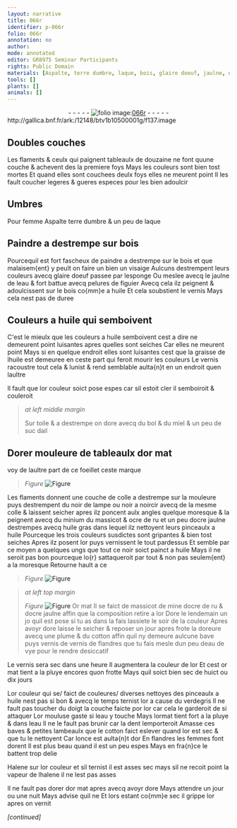 ```yaml
---
layout: narrative
title: 066r
identifier: p-066r
folio: 066r
annotation: no
author:
mode: annotated
editor: GR8975 Seminar Participants
rights: Public Domain
materials: [Aspalte, terre dumbre, laque, bois, glaire doeuf, jaulne, eau, pelures de figuier, huile, or, toile, bol, miel, suc dail, colle a destrempe, noir de lampe, noir a noircir, colle, minium, massicot, ocre de ru, ocre jaulne, huile gras, o{r}, Or, mine, eau de vye, verdegris, or moulu, or mat]
tools: []
plants: []
animals: []
---
```


<div class="folio" align="center">- - - - - <a href="http://gallica.bnf.fr/ark:/12148/btv1b10500001g/f137.image" target="_blank"><img src="https://cu-mkp.github.io/2017-workshop-edition/assets/photo-icon.png" alt="folio image: " style="display:inline-block; margin-bottom:-3px;"/>066r</a> - - - - - </div> http://gallica.bnf.fr/ark:/12148/btv1b10500001g/f137.image   

## Doubles couches

 
Les <span class="pl">flaments</span> & ceulx qui paignent tableaulx de douzaine ne font quune couche & achevent des la premiere foys Mays les couleurs sont bien tost mortes Et quand elles sont couchees deulx foys elles ne meurent point Il les fault coucher legeres & gueres especes pour les bien adoulcir
    

## Umbres

 
Pour femme <span class="m">Aspalte</span> <span class="m">terre dumbre</span> & un peu de <span class="m">laque</span>
    

## Paindre a destrempe sur <span class="m">bois</span>

 
Pourcequil est fort fascheux de paindre a destrempe sur le <span class="m">bois</span> et que malaisem{ent} y peult on faire un bien un visaige Aulcuns destrempent leurs couleurs avecq <span class="m">glaire doeuf</span> passee par lesponge Ou meslee avecq le <span class="m">jaulne</span> de l<span class="m">eau</span> & fort battue avecq <span class="m">pelures de figuier</span> Avecq cela ilz peignent & adoulcissent sur le <span class="m">bois</span> co{mm}e a <span class="m">huile</span> Et cela soubstient le vernis Mays cela nest pas de duree
    

## Couleurs a <span class="m">huile</span> qui semboivent

 
C'est le mieulx que les couleurs a <span class="m">huile</span> semboivent cest a dire ne demeurent point luisantes apres quelles sont seiches Car elles ne meurent point Mays si en quelque endroit elles sont luisantes cest que la graisse de l<span class="m">huile</span> est demeuree en ceste part qui feroit mourir les couleurs Le vernis racoustre tout cela & lunist & rend semblable aulta{n}t en un endroit quen laultre
 
Il fault que l<span class="m">or</span> couleur soict pose espes car sil estoit cler il semboiroit & couleroit
 
> *at left middle margin*
> 
>   Sur <span class="m">toile</span> & a destrempe on dore avecq du <span class="m">bol</span> & du <span class="m">miel</span> & un peu de <span class="m">suc dail</span>
    

## Dorer mouleure de tableaulx d<span class="m">or</span> mat

 
voy de laultre part de ce foeillet ceste marque 
> *Figure*
> <a href="*" target="_blank"><img src="https://cu-mkp.github.io/GR8975-edition/assets/photo-icon.png" alt="Figure" style="display:inline-block; margin-bottom:-3px;"/></a>

 
Les <span class="pl">flaments</span> donnent une couche de <span class="m">colle a destrempe</span> sur la mouleure puys destrempent du <span class="m">noir de lampe</span> ou <span class="m">noir a noircir</span> avecq de la mesme <span class="m">colle</span> & laissent seicher apres ilz poncent aulx angles quelque moresque & la peignent avecq du <span class="m">minium</span> du <span class="m">massicot</span> & <span class="m">ocre de ru</span> et un peu d<span class="m">ocre jaulne</span> destrempes avecq <span class="m">huile gras</span> dans lequel ilz nettoyent leurs pinceaulx a <span class="m">huile</span> Pourceque les trois couleurs susdictes sont gripantes & bien tost seiches Apres ilz posent l<span class="m">or</span> puys vernissent le tout pardessus Et semble par ce moyen a quelques ungs que tout ce noir soict painct a <span class="m">huile</span> Mays il ne seroit pas bon pourceque l<span class="m">o{r}</span> sattaqueroit par tout & non pas seulem{ent} a la moresque Retourne hault a ce 
> *Figure*
> <a href="*" target="_blank"><img src="https://cu-mkp.github.io/GR8975-edition/assets/photo-icon.png" alt="Figure" style="display:inline-block; margin-bottom:-3px;"/></a>

 
> *at left top margin*
> 
>   
> *Figure*
> <a href="*" target="_blank"><img src="https://cu-mkp.github.io/GR8975-edition/assets/photo-icon.png" alt="Figure" style="display:inline-block; margin-bottom:-3px;"/></a>
 <span class="m">Or</span> mat 
Il se faict de <span class="m">massicot</span> de <span class="m">mine</span> d<span class="m">ocre de ru</span> & d<span class="m">ocre jaulne</span> affin que la composition retire a l<span class="m">or</span> Dore le lendemain un jo quil est pose si tu as dans la fais lassiete le soir de la couleur Apres avoyr dore laisse le seicher & reposer un jour apres frote la doreure avecq une plume & du cotton affin quil ny demeure aulcune bave puys vernis de vernis de <span class="pl">flandres</span> que tu fais mesle dun peu d<span class="m">eau de vye</span> pour le rendre desiccatif
 
Le vernis sera sec dans une heure Il augmentera la couleur de l<span class="m">or</span> Et cest <span class="m">or</span> mat tient a la <span class="env">pluye</span> encores quon frotte Mays quil soict bien sec de huict ou dix jours
 
L<span class="m">or</span> couleur qui se/ faict de couleures/ diverses nettoyes des pinceaulx a <span class="m">huile</span> nest pas si bon & avecq le temps ternist l<span class="m">or</span> a cause du <span class="m">verdegris</span> Il ne fault pas toucher du doigt la couche faicte por l<span class="m">or</span> car cela le garderoit de si attaquer L<span class="m">or moulu</span>se gaste si l<span class="m">eau</span> y touche Mays l<span class="m">or</span>mat tient fort a la <span class="env">pluye</span> & dans l<span class="m">eau</span> Il ne le fault pas brunir car la dent lemporteroit Amasse ces baves & petites lambeaulx que le cotton faict eslever quand l<span class="m">or</span> est sec & que tu le nettoyent Car lonce est aulta{n}t d<span class="m">or</span> En <span class="pl">flandres</span> les femmes font dorent Il est plus beau quand il est un peu espes Mays en <span class="pl">fra{n}ce</span> le battent trop delie
 
Halene sur l<span class="m">or</span> couleur et sil ternist il est asses sec mays sil ne recoit point la vapeur de lhalene il ne lest pas asses
 
Il ne fault pas dorer d<span class="m">or mat</span> apres avecq avoyr dore Mays attendre un jour ou une nuit Mays advise quil ne Et lors estant co{mm}e sec il grippe l<span class="m">or</span> apres on vernit

 
*[continued]*
 